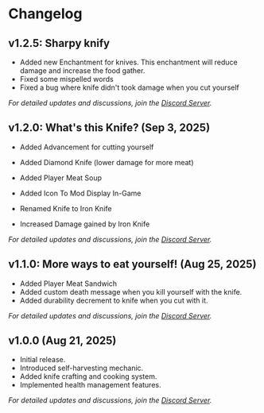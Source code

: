 # Changelog

## v1.2.5: Sharpy knify

- Added new Enchantment for knives. This enchantment will reduce damage and increase the food gather.
- Fixed some mispelled words
- Fixed a bug where knife didn't took damage when you cut yourself

*For detailed updates and discussions, join the [Discord Server](https://discord.gg/PVVDJ7YE7b).*

## v1.2.0: What's this Knife? (Sep 3, 2025)

- Added Advancement for cutting yourself
- Added Diamond Knife (lower damage for more meat)
- Added Player Meat Soup
- Added Icon To Mod Display In-Game

- Renamed Knife to Iron Knife
- Increased Damage gained by Iron Knife

*For detailed updates and discussions, join the [Discord Server](https://discord.gg/PVVDJ7YE7b).*

## v1.1.0: More ways to eat yourself! (Aug 25, 2025)

- Added Player Meat Sandwich
- Added custom death message when you kill yourself with the knife.
- Added durability decrement to knife when you cut with it.

*For detailed updates and discussions, join the [Discord Server](https://discord.gg/PVVDJ7YE7b).*

## v1.0.0 (Aug 21, 2025)
- Initial release.
- Introduced self-harvesting mechanic.
- Added knife crafting and cooking system.
- Implemented health management features.

*For detailed updates and discussions, join the [Discord Server](https://discord.gg/PVVDJ7YE7b).*
